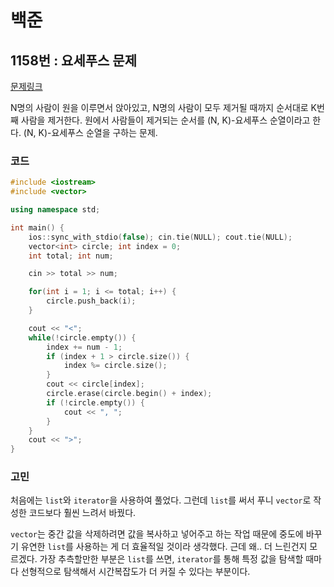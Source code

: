 # 백준

## 1158번 : 요세푸스 문제

[문제링크](https://www.acmicpc.net/problem/1158)

N명의 사람이 원을 이루면서 앉아있고, N명의 사람이 모두 제거될 때까지 순서대로 K번째 사람을 제거한다. 원에서 사람들이 제거되는 순서를 (N, K)-요세푸스 순열이라고 한다. (N, K)-요세푸스 순열을 구하는 문제.


### 코드

```c++
#include <iostream>
#include <vector>

using namespace std;

int main() {
    ios::sync_with_stdio(false); cin.tie(NULL); cout.tie(NULL);
    vector<int> circle; int index = 0;
    int total; int num;

    cin >> total >> num;

    for(int i = 1; i <= total; i++) {
        circle.push_back(i);
    }

    cout << "<";
    while(!circle.empty()) {
        index += num - 1;
        if (index + 1 > circle.size()) {
            index %= circle.size();
        }
        cout << circle[index];
        circle.erase(circle.begin() + index);
        if (!circle.empty()) {
            cout << ", ";
        }
    }
    cout << ">";
}
```

### 고민

처음에는 `list`와 `iterator`을 사용하여 풀었다.
그런데 `list`를 써서 푸니 `vector`로 작성한 코드보다 훨씬 느려서 바꿨다.

`vector`는 중간 값을 삭제하려면 값을 복사하고 넣어주고 하는 작업 때문에 
중도에 바꾸기 유연한 `list`를 사용하는 게 더 효율적일 것이라 생각했다.
근데 왜.. 더 느린건지 모르겠다.
가장 추측할만한 부분은 `list`를 쓰면, `iterator`를 통해 특정 값을 탐색할 때마다 선형적으로 탐색해서 시간복잡도가 더 커질 수 있다는 부분이다.
